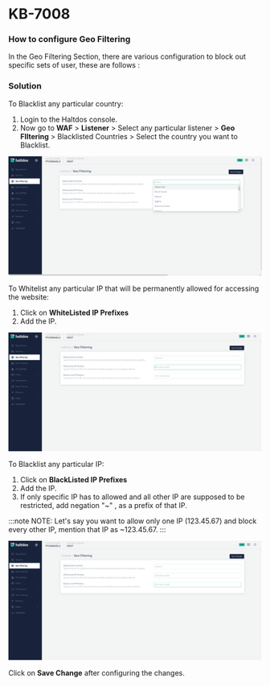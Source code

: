 # KB-7008


### How to configure Geo Filtering

In the Geo Filtering Section, there are various configuration to block out specific sets of user, these are follows :  

### Solution

To Blacklist any particular country:

1. Login to the Haltdos console.
2. Now go to **WAF** > **Listener** > Select any particular listener > **Geo FIltering** > Blacklisted Countries > Select the country you want to Blacklist.

![sslCert](/img/pro-waf/kb/blackCountry.png)

To Whitelist any particular IP that will be permanently allowed for accessing the website: 

1. Click on **WhiteListed IP Prefixes**
2. Add the IP.

![sslCert](/img/pro-waf/kb/whitelist.png)

To Blacklist any particular IP:

1. Click on **BlackListed IP Prefixes**
2. Add the IP.
3. If only specific IP has to allowed and all other IP are supposed to be restricted, add negation "~" , as a prefix of that IP.

:::note NOTE:
Let's say you want to allow only one IP (123.45.67) and block every other IP, mention that IP as ~123.45.67.
:::

![Blacklist](/img/pro-waf/kb/blackList.png)

Click on **Save Change** after configuring the changes.

